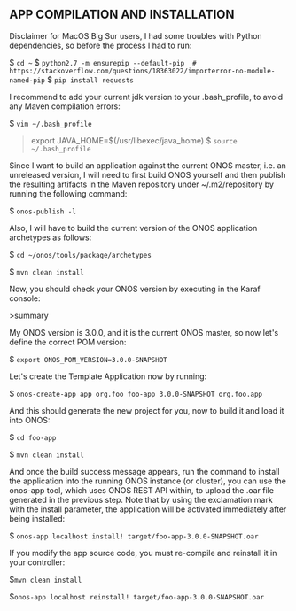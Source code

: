 APP COMPILATION AND INSTALLATION
--------------------------------

Disclaimer for MacOS Big Sur users, I had some troubles with Python dependencies, so before the process I had to run:

$ `cd ~`
$ `python2.7 -m ensurepip --default-pip  # https://stackoverflow.com/questions/18363022/importerror-no-module-named-pip`
$ `pip install requests`

I recommend to add your current jdk version to your .bash_profile, to avoid any Maven compilation errors:

$ `vim ~/.bash_profile`
>export JAVA_HOME=$(/usr/libexec/java_home)
$ `source ~/.bash_profile`

Since I want to build an application against the current ONOS master, i.e. an unreleased version, I will need to first build ONOS yourself and then publish the resulting artifacts in the Maven repository under ~/.m2/repository by running the following command:

$ `onos-publish -l`

Also, I will have to build the current version of the ONOS application archetypes as follows:

$ `cd ~/onos/tools/package/archetypes`

$ `mvn clean install`

Now, you should check your ONOS version by executing in the Karaf console:

\>summary

My ONOS version is 3.0.0, and it is the current ONOS master, so now let's define the correct POM version:

$ `export ONOS_POM_VERSION=3.0.0-SNAPSHOT`

Let's create the Template Application now by running:

$ `onos-create-app app org.foo foo-app 3.0.0-SNAPSHOT org.foo.app`

And this should generate the new project for you, now to build it and load it into ONOS:

$ `cd foo-app`

$ `mvn clean install`

And once the build success message appears, run the command to install the application into the running ONOS instance (or cluster), you can use the onos-app tool, which uses ONOS REST API within, to upload the .oar file generated in the previous step. Note that by using the exclamation mark with the install parameter, the application will be activated immediately after being installed:


$ `onos-app localhost install! target/foo-app-3.0.0-SNAPSHOT.oar`

If you modify the app source code, you must re-compile and reinstall it in your controller:

$`mvn clean install`

$`onos-app localhost reinstall! target/foo-app-3.0.0-SNAPSHOT.oar`